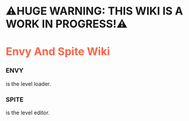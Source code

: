 # ⚠HUGE WARNING: THIS WIKI IS A WORK IN PROGRESS!⚠ 

<h1 style="color:Tomato;">Envy And Spite Wiki</h1>

<h3> <b>ENVY</h3></b>
is the level loader.
<h3> <b>SPITE</h3></b>
is the level editor.